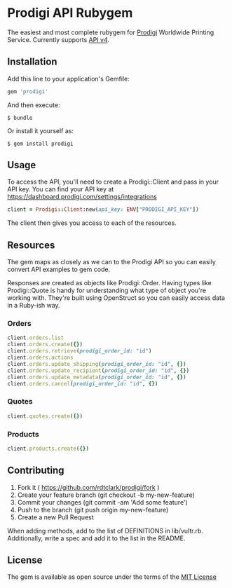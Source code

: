 # Prodigi API Rubygem

The easiest and most complete rubygem for [Prodigi](https://www.prodigi.com) Worldwide Printing Service. Currently supports [API v4](https://www.prodigi.com/print-api/docs/reference/#introduction).
 
## Installation

Add this line to your application's Gemfile:

```ruby
gem 'prodigi'
```

And then execute:

    $ bundle

Or install it yourself as:

    $ gem install prodigi

## Usage

To access the API, you'll need to create a Prodigi::Client and pass in your API key. You can find your API key at https://dashboard.prodigi.com/settings/integrations

```ruby
client = Prodigi::Client:new(api_key: ENV["PRODIGI_API_KEY"])
```

The client then gives you access to each of the resources.

## Resources

The gem maps as closely as we can to the Prodigi API so you can easily convert API examples to gem code.

Responses are created as objects like Prodigi::Order. Having types like Prodigi::Quote is handy for understanding what type of object you're working with. They're built using OpenStruct so you can easily access data in a Ruby-ish way.

### Orders

```ruby
client.orders.list
client.orders.create({})
client.orders.retrieve(prodigi_order_id: "id")
client.orders.actions
client.orders.update_shipping(prodigi_order_id: "id", {})
client.orders.update_recipient(prodigi_order_id: "id", {})
client.orders.update_metadata(prodigi_order_id: "id", {})
client.orders.cancel(prodigi_order_id: "id", {})
```

### Quotes

```ruby
client.quotes.create({})
```

### Products 

```ruby
client.products.create({})
```

## Contributing

1. Fork it ( https://github.com/rdtclark/prodigi/fork )
2. Create your feature branch (git checkout -b my-new-feature)
3. Commit your changes (git commit -am 'Add some feature')
4. Push to the branch (git push origin my-new-feature)
5. Create a new Pull Request

When adding methods, add to the list of DEFINITIONS in lib/vultr.rb. Additionally, write a spec and add it to the list in the README.

## License

The gem is available as open source under the terms of the [MIT License](https://opensource.org/licenses/MIT)
